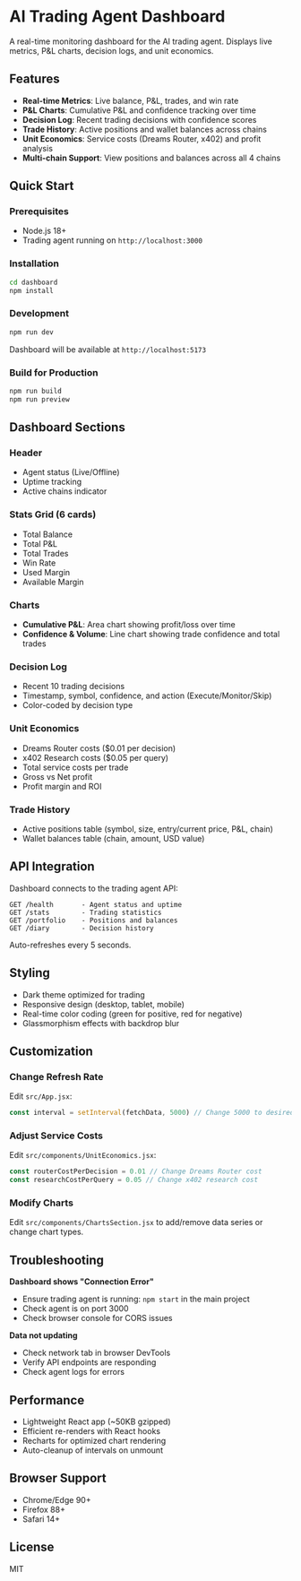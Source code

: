 # AI Trading Agent Dashboard

A real-time monitoring dashboard for the AI trading agent. Displays live metrics, P&L charts, decision logs, and unit economics.

## Features

- **Real-time Metrics**: Live balance, P&L, trades, and win rate
- **P&L Charts**: Cumulative P&L and confidence tracking over time
- **Decision Log**: Recent trading decisions with confidence scores
- **Trade History**: Active positions and wallet balances across chains
- **Unit Economics**: Service costs (Dreams Router, x402) and profit analysis
- **Multi-chain Support**: View positions and balances across all 4 chains

## Quick Start

### Prerequisites
- Node.js 18+
- Trading agent running on `http://localhost:3000`

### Installation

```bash
cd dashboard
npm install
```

### Development

```bash
npm run dev
```

Dashboard will be available at `http://localhost:5173`

### Build for Production

```bash
npm run build
npm run preview
```

## Dashboard Sections

### Header
- Agent status (Live/Offline)
- Uptime tracking
- Active chains indicator

### Stats Grid (6 cards)
- Total Balance
- Total P&L
- Total Trades
- Win Rate
- Used Margin
- Available Margin

### Charts
- **Cumulative P&L**: Area chart showing profit/loss over time
- **Confidence & Volume**: Line chart showing trade confidence and total trades

### Decision Log
- Recent 10 trading decisions
- Timestamp, symbol, confidence, and action (Execute/Monitor/Skip)
- Color-coded by decision type

### Unit Economics
- Dreams Router costs ($0.01 per decision)
- x402 Research costs ($0.05 per query)
- Total service costs per trade
- Gross vs Net profit
- Profit margin and ROI

### Trade History
- Active positions table (symbol, size, entry/current price, P&L, chain)
- Wallet balances table (chain, amount, USD value)

## API Integration

Dashboard connects to the trading agent API:

```
GET /health       - Agent status and uptime
GET /stats        - Trading statistics
GET /portfolio    - Positions and balances
GET /diary        - Decision history
```

Auto-refreshes every 5 seconds.

## Styling

- Dark theme optimized for trading
- Responsive design (desktop, tablet, mobile)
- Real-time color coding (green for positive, red for negative)
- Glassmorphism effects with backdrop blur

## Customization

### Change Refresh Rate
Edit `src/App.jsx`:
```javascript
const interval = setInterval(fetchData, 5000) // Change 5000 to desired ms
```

### Adjust Service Costs
Edit `src/components/UnitEconomics.jsx`:
```javascript
const routerCostPerDecision = 0.01 // Change Dreams Router cost
const researchCostPerQuery = 0.05 // Change x402 research cost
```

### Modify Charts
Edit `src/components/ChartsSection.jsx` to add/remove data series or change chart types.

## Troubleshooting

**Dashboard shows "Connection Error"**
- Ensure trading agent is running: `npm start` in the main project
- Check agent is on port 3000
- Check browser console for CORS issues

**Data not updating**
- Check network tab in browser DevTools
- Verify API endpoints are responding
- Check agent logs for errors

## Performance

- Lightweight React app (~50KB gzipped)
- Efficient re-renders with React hooks
- Recharts for optimized chart rendering
- Auto-cleanup of intervals on unmount

## Browser Support

- Chrome/Edge 90+
- Firefox 88+
- Safari 14+

## License

MIT

